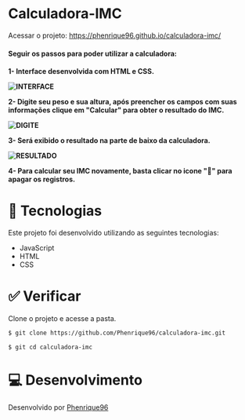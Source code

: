 <h1>Calculadora-IMC</h1>

Acessar o projeto: https://phenrique96.github.io/calculadora-imc/

<h4>Seguir os passos para poder utilizar a calculadora:<h4>

1- Interface desenvolvida com HTML e CSS.

![INTERFACE](https://github.com/Phenrique96/calculadora-imc/assets/99408681/26c413f2-4cd5-4413-9bd6-1286b8ffe0cb)


2- Digite seu peso e sua altura, após preencher os campos com suas informações clique em "Calcular" para obter o resultado do IMC.
  
![DIGITE](https://github.com/Phenrique96/calculadora-imc/assets/99408681/2b34bd04-45dd-4167-9e3d-5f47ae979e33)


3- Será exibido o resultado na parte de baixo da calculadora.
 
![RESULTADO](https://github.com/Phenrique96/calculadora-imc/assets/99408681/62d4faf8-9421-472c-a869-708faca04991)

4- Para calcular  seu IMC novamente, basta clicar no icone "🔄" para apagar os registros.
  
  
# 🧪 Tecnologias
 
  Este projeto foi desenvolvido utilizando as seguintes tecnologias:
  
  - JavaScript
  - HTML
  - CSS

  # ✅ Verificar
  
  Clone o projeto e acesse a pasta.
  ```bash
  $ git clone https://github.com/Phenrique96/calculadora-imc.git
  ```
  ```bash
  $ git cd calculadora-imc
  ```
  
  # 💻 Desenvolvimento
  
  Desenvolvido por [Phenrique96](https://github.com/Phenrique96)
